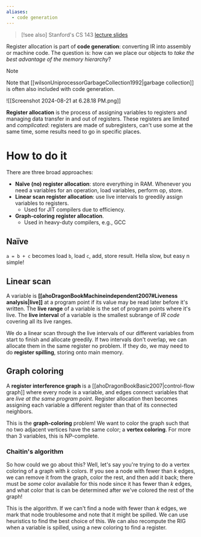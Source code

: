 ```yaml
---
aliases:
  - code generation
---
```

> [!see also]
> Stanford's CS 143 [lecture slides](https://web.stanford.edu/class/archive/cs/cs143/cs143.1128/lectures/17/Slides17.pdf)

Register allocation is part of **code generation**: converting IR into assembly or machine code. The question is: how can we place our objects to *take the best advantage of the memory hierarchy*?

> [!note]
> Note that [[wilsonUniprocessorGarbageCollection1992|garbage collection]] is often also included with code generation.

![[Screenshot 2024-08-21 at 6.28.18 PM.png]]

**Register allocation** is the process of assigning variables to registers and managing data transfer in and out of registers. These registers are limited and *complicated*: registers are made of subregisters, can't use some at the same time, some results need to go in specific places.

# How to do it

There are three broad approaches:

- **Naïve (no) register allocation**: store everything in RAM. Whenever you need a variables for an operation, load variables, perform op, store.
- **Linear scan register allocation**: use live intervals to greedily assign variables to registers.
	- Used for JIT compilers due to efficiency.
- **Graph-coloring register allocation**.
	- Used in heavy-duty compilers, e.g., GCC

## Naïve

`a = b + c` becomes load `b`, load `c`, add, store result. Hella slow, but easy n simple!

## Linear scan

A variable is **[[ahoDragonBookMachineindependent2007#Liveness analysis|live]]** at a program point if its value may be read later before it's written. The **live range** of a variable is the set of program points where it's live. The **live interval** of a variable is the smallest subrange of *IR code* covering all its live ranges.

We do a linear scan through the live intervals of our different variables from start to finish and allocate greedily. If two intervals don't overlap, we can allocate them in the same register no problem. If they do, we may need to do **register spilling**, storing onto main memory.

## Graph coloring

A **register interference graph** is a [[ahoDragonBookBasic2007|control-flow graph]] where every node is a variable, and edges connect variables that are *live at the same program point*. Register allocation then becomes assigning each variable a different register than that of its connected neighbors.

This is the **graph-coloring** problem! We want to color the graph such that no two adjacent vertices have the same color; a **vertex coloring**. For more than 3 variables, this is NP-complete.

### Chaitin's algorithm

So how could we go about this? Well, let's say you're trying to do a vertex coloring of a graph with $k$ colors. If you see a node with fewer than $k$ edges, we can remove it from the graph, color the rest, and then add it back; there must be *some* color available for this node since it has fewer than $k$ edges, and what color that is can be determined after we've colored the rest of the graph!

This is the algorithm. If we can't find a node with fewer than $k$ edges, we mark that node troublesome and note that it might be spilled. We can use heuristics to find the best choice of this. We can also recompute the RIG when a variable is spilled, using a new coloring to find a register.
